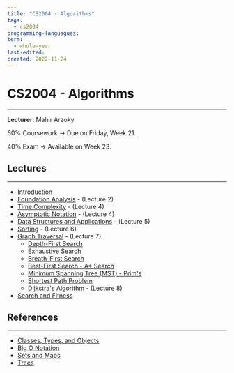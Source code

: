 ```yaml
---
title: "CS2004 - Algorithms"
tags:
  - cs2004
programming-languagues:
term:
  - whole-year
last-edited:
created: 2022-11-24
---
```

# CS2004 - Algorithms
---
**Lecturer**: Mahir Arzoky

60% Coursework -> Due on Friday, Week 21.

40% Exam -> Available on Week 23.

## Lectures
---
- [Introduction](notes/university/alg-intro.md)
- [Foundation Analysis](notes/university/alg-foundation-analysis.md) - (Lecture 2)
- [Time Complexity](notes/university/time-complexity.md) - (Lecture 4)
- [Asymptotic Notation](notes/university/asymptotic-analysis.md) - (Lecture 4)
- [Data Structures and Applications](notes/university/data-structures.md) - (Lecture 5)
- [Sorting](notes/general/sorting.md) - (Lecture 6)
- [Graph Traversal](notes/general/graphs.md) - (Lecture 7)
    - [Depth-First Search](notes/university/depth-first-search.md)
    - [Exhaustive Search](notes/university/exhaustive-search.md)
    - [Breath-First Search](notes/university/breadth-first-search.md)
    - [Best-First Search - A* Search](notes/university/best-first-search.md)
    - [Minimum Spanning Tree (MST) - Prim's](notes/general/minimum-spanning-tree.md)
    - [Shortest Path Problem](notes/university/shortest-path-problem.md)
    - [Dijkstra's Algorithm](notes/general/dijkstra-algorithm.md) - (Lecture 8)
- [Search and Fitness](notes/university/search-and-fitness.md)

## References
---
- [Classes, Types, and Objects](notes/university/classes-types-objects.md)
- [Big O Notation](notes/general/big-o-notation.md)
- [Sets and Maps](notes/general/sets-and-maps.md)
- [Trees](notes/general/trees.md)